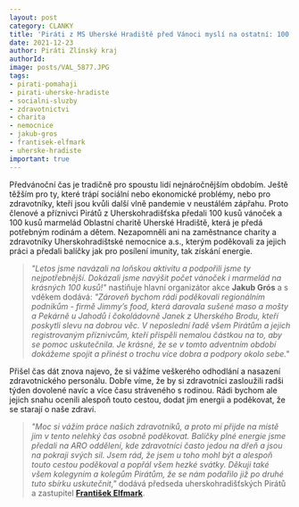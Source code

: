 ```yaml
---
layout: post
category: CLANKY
title: 'Piráti z MS Uherské Hradiště před Vánoci myslí na ostatní: 100 vánoček a marmelád pro Charitu a balíčky plné energie pro vytížené zdravotníky'
date: 2021-12-23
author: Piráti Zlínský kraj
authorId: 
image: posts/VAL_5877.JPG
tags: 
- pirati-pomahaji
- pirati-uherske-hradiste
- socialni-sluzby
- zdravotnictvi
- charita
- nemocnice
- jakub-gros
- frantisek-elfmark
- uherske-hradiste
important: true
---
```


Předvánoční čas je tradičně pro spoustu lidí nejnáročnějším obdobím. Ještě těžším pro ty, které trápí sociální nebo ekonomické problémy, nebo pro zdravotníky, kteří jsou kvůli další vlně pandemie v neustálém zápřahu. Proto členové a příznivci Pirátů z Uherskohradišťska předali 100 kusů vánoček a 100 kusů marmelád Oblastní charitě Uherské Hradiště, která je předá potřebným rodinám a dětem. Nezapomněli ani na zaměstnance charity a zdravotníky Uherskohradištské nemocnice a.s., kterým poděkovali za jejich práci a předali balíčky jak pro posílení imunity, tak získání energie.

> *"Letos jsme navázali na loňskou aktivitu a podpořili jsme ty nejpotřebnější. Dokázali jsme navýšit počet vánoček i marmelád na krásných 100 kusů!"* nastiňuje hlavní organizátor akce **Jakub Grós** a s vděkem dodává: *"Zároveň bychom rádi poděkovali regionálním podnikům - firmě Jimmy’s food, která darovala sušené maso a mošty a Pekárně u Jahodů i čokoládovně Janek z Uherského Brodu, kteří poskytli slevu na dobrou věc. V neposlední řadě všem Pirátům a jejich registrovaným příznivcům, kteří přispěli nemalou částkou na to, aby se pomoc uskutečnila. Je krásné, že se v tomto adventním období dokážeme spojit a přinést o trochu více dobra a podpory okolo sebe."*
> 


Přišel čas dát znova najevo, že si vážíme veškerého odhodlání a nasazení zdravotnického personálu. Dobře víme, že by si zdravotníci zasloužili radši týden dovolené navíc a více času stráveného s rodinou. Rádi bychom ale jejich snahu ocenili alespoň touto cestou, dodat jim energii a poděkovat, že se starají o naše zdraví.

> *"Moc si vážím práce našich zdravotníků, a proto mi přijde na místě jim v tento nelehký čas osobně poděkovat. Balíčky plné energie jsme předali na ARO oddělení, kde zdravotníci často jedou na dřeň a jsou na pokraji svých sil. Jsem rád, že jsem u toho mohl být a alespoň touto cestou poděkoval a popřál všem hezké svátky. Děkuji také všem kolegyním a kolegům Pirátům, že se nám podařilo již po druhé tuto sbírku uskutečnit,"* dodává předseda uherskohradišťských Pirátů a zastupitel **[František Elfmark](https://zlinsky.pirati.cz/lide/frantisek-elfmark/)**.
> 
